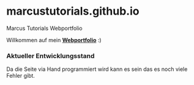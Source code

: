 # marcustutorials.github.io
Marcus Tutorials Webportfolio


Willkommen auf mein [**Webportfolio**](https://marcustutorials.github.io) :)

### Aktueller Entwicklungsstand
Da die Seite via Hand programmiert wird kann es sein das es noch viele Fehler gibt. 



